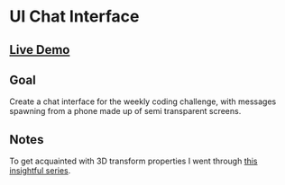 # UI Chat Interface

## [Live Demo](https://codepen.io/borntofrappe/full/rbbZBL)

## Goal

Create a chat interface for the weekly coding challenge, with messages spawning from a phone made up of semi transparent screens.

## Notes

To get acquainted with 3D transform properties I went through [this insightful series](https://3dtransforms.desandro.com/).